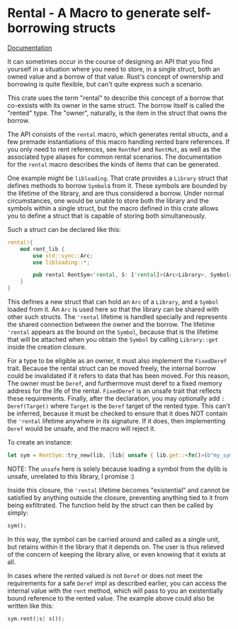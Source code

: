 # Rental - A Macro to generate self-borrowing structs

[Documentation](http://docs.rs/rental)

It can sometimes occur in the course of designing an API that you find yourself in a situation where you need to store, in a single struct, both an owned value and a borrow of that value. Rust's concept of ownership and borrowing is quite flexible, but can't quite express such a scenario.

This crate uses the term "rental" to describe this concept of a borrow that co-exsists with its owner in the same struct. The borrow itself is called the "rented" type. The "owner", naturally, is the item in the struct that owns the borrow.

The API consists of the `rental` macro, which generates rental structs, and a few premade instantiations of this macro handling rented bare references.  If you only need to rent references, see `RentRef` and `RentMut`, as well as the associated type aliases for common rental scenarios. The documentation for the `rental` macro describes the kinds of items that can be generated. 

One example might be `libloading`. That crate provides a `Library` struct that defines methods to borrow `Symbol`s from it. These symbols are bounded by the lifetime of the library, and are thus considered a borrow. Under normal circumstances, one would be unable to store both the library and the symbols within a single struct, but the macro defined in this crate allows you to define a struct that is capable of storing both simultaneously.

Such a struct can be declared like this:

```rust
rental!{
    mod rent_lib {
        use std::sync::Arc;
        use libloading::*;

        pub rental RentSym<'rental, S: ['rental]>(Arc<Library>, Symbol<'rental, S>): Deref(S);
    }
}
```

This defines a new struct that can hold an `Arc` of a `Library`, and a `Symbol` loaded from it. An `Arc` is used here so that the library can be shared with other such structs. The `'rental` lifetime is handled specially and represents the shared connection between the owner and the borrow. The lifetime `'rental` appears as the bound on the `Symbol`, because that is the lifetime that will be attached when you obtain the `Symbol` by calling `Library::get` inside the creation closure.

For a type to be eligible as an owner, it must also implement the `FixedDeref` trait. Because the rental struct can be moved freely, the internal borrow could be invalidated if it refers to data that has been moved. For this reason, The owner must be `Deref`, and furthermove must deref to a fixed memory address for the life of the rental. `FixedDeref` is an unsafe trait that reflects these requirements. Finally, after the declaration, you may optionally add `: Deref(Target)` where `Target` is the `Deref` target of the rented type. This can't be inferred, because it must be checked to ensure that it does NOT contain the `'rental` lifetime anywhere in its signature. If it does, then implementing `Deref` would be unsafe, and the macro will reject it.
 
To create an instance:

```rust
let sym = RentSym::try_new(lib, |lib| unsafe { lib.get::<fn()>(b"my_symbol") })
```

NOTE: The `unsafe` here is solely because loading a symbol from the dylib is unsafe, unrelated to this library, I promise :)

Inside this closure, the `'rental` lifetime becomes "existential" and cannot be satisfied by anything outside the closure, preventing anything tied to it from being exfiltrated. The function held by the struct can then be called by simply:

```rust
sym();
```

In this way, the symbol can be carried around and called as a single unit, but retains within it the library that it depends on. The user is thus relieved of the concern of keeping the library alive, or even knowing that it exists at all.

In cases where the rented valued is not `Deref` or does not meet the requirements for a safe `Deref` impl as described earlier, you can access the internal value with the `rent` method, which will pass to you an existentially bound reference to the rented value. The example above could also be written like this:

```rust
sym.rent(|s| s());
```
